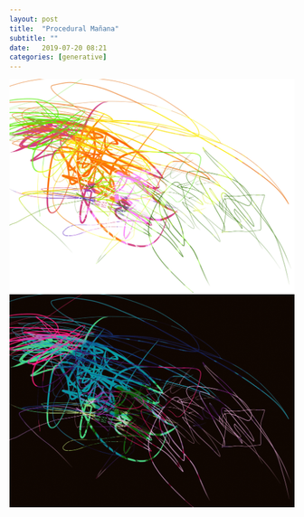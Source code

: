 ```yaml
---
layout: post
title:  "Procedural Mañana"
subtitle: ""
date:   2019-07-20 08:21
categories: [generative]
---
```

![](/assets/3da556fd10.jpg)
![](/assets/c8070e22c1.jpg)
